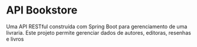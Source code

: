 # API Bookstore

Uma API RESTful construída com Spring Boot para gerenciamento de uma livraria. Este projeto permite gerenciar dados de autores, editoras, resenhas e livros
